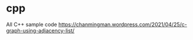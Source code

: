 # cpp
All C++ sample code
https://chanmingman.wordpress.com/2021/04/25/c-graph-using-adjacency-list/
